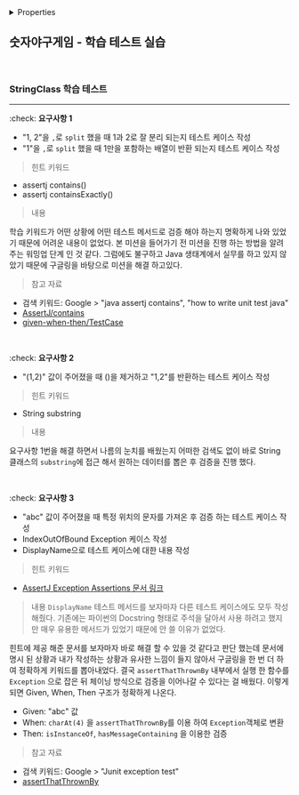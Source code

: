 <details>

<summary>Properties</summary>

:pencil:2024.06.16

:computer: [source_code](https://github.com/java-playground-hiking/java-baseball/pull/5/commits/aac1aebcf5911e37d45ba1d55b017f7d6fb30a31)

</details>

## 숫자야구게임 - 학습 테스트 실습

<br>

### StringClass 학습 테스트
---

:check: **요구사항 1**

- "1, 2"을 `,`로 `split` 했을 때 1과 2로 잘 분리 되는지 테스트 케이스 작성
- "1"을 `,`로 `split` 했을 때 1만을 포함하는 배열이 반환 되는지 테스트 케이스 작성

> 힌트 키워드
- assertj contains()
- assertj containsExactly()

> 내용

학습 키워드가 어떤 상황에 어떤 테스트 메서드로 검증 해야 하는지 명확하게 나와 있었기 때문에 어려운 내용이 없었다. 본 미션을 들어가기 전 미션을 진행 하는 방법을 알려주는 워밍업 단계 인 것 같다. 그럼에도 불구하고 Java 생태계에서 실무를 하고 있지 않았기 때문에 구글링을 바탕으로 미션을 해결 하고있다.

> 참고 자료
- 검색 키워드: Google > "java assertj contains", "how to write unit test  java"
- [AssertJ/contains](https://bcp0109.tistory.com/317)
- [given-when-then/TestCase](https://medium.com/@gitaeklee/given-when-then-junit-test-ba49564303e7)

<br>

:check: **요구사항 2**

- "(1,2)" 값이 주어졌을 때 ()을 제거하고 "1,2"를 반환하는 테스트 케이스 작성

> 힌트 키워드
- String substring

> 내용

요구사항 1번을 해결 하면서 나름의 눈치를 배웠는지 어떠한 검색도 없이 바로 String 클래스의 `substring`에 접근 해서 원하는 데이터를 뽑은 후 검증을 진행 했다.


<br>

:check: **요구사항 3**

- "abc" 값이 주어졌을 때 특정 위치의 문자를 가져온 후 검증 하는 테스트 케이스 작성
- IndexOutOfBound Exception 케이스 작성
- DisplayName으로 테스트 케이스에 대한 내용 작성

> 힌트 키워드
- [AssertJ Exception Assertions 문서 링크](https://joel-costigliola.github.io/assertj/assertj-core-features-highlight.html#exception-assertion)

> 내용
`DisplayName` 테스트 메서드를 보자마자 다른 테스트 케이스에도 모두 작성 해줬다. 기존에는 파이썬의 Docstring 형태로 주석을 달아서 사용 하려고 했지만 매우 유용한 메서드가 있었기 때문에 안 쓸 이유가 없었다. 

힌트에 제공 해준 문서를 보자마자 바로 해결 할 수 있을 것 같다고 판단 했는데 문서에 명시 된 상황과 내가 작성하는 상황과 유사한 느낌이 들지 않아서 구글링을 한 번 더 하여 정확하게 키워드를 뽑아내었다.  결국 `assertThatThrownBy` 내부에서 실행 한 함수를 `Exception` 으로 잡은 뒤 체이닝 방식으로 검증을 이어나갈 수 있다는 걸 배웠다. 이렇게 되면 Given, When, Then 구조가 정확하게 나온다.
- Given: "abc" 값
- When: `charAt(4)` 을 `assertThatThrownBy`를 이용 하여 `Exception`객체로 변환
- Then: `isInstanceOf`, `hasMessageContaining` 을 이용한 검증

> 참고 자료
- 검색 키워드: Google > "Junit exception test"
- [assertThatThrownBy](https://covenant.tistory.com/256)
